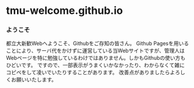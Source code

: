 # tmu-welcome.github.io

### ようこそ
都立大新歓Webへようこそ、Githubをご存知の皆さん。
Github Pagesを用いることにより、サーバ代をかけずに運営している当Webサイトですが、管理人はWebページを特に勉強しているわけではありません。しかもGithubの使い方もひどいです。
ですので、一部表示がうまくいかなかったり、わからなくて雑にコピペをして凌いでいたりすることがあります。
改善点がありましたらよろしくお願いいたします。